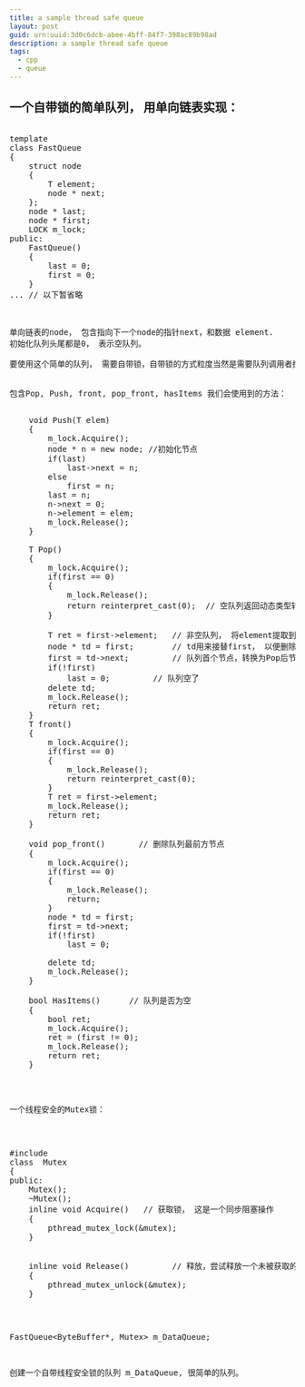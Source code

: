 ```yaml
---
title: a sample thread safe queue
layout: post
guid: urn:uuid:3d0c6dcb-abee-4bff-84f7-398ac89b98ad
description: a sample thread safe queue
tags:
  - cpp
  - queue
---
```


## 一个自带锁的简单队列， 用单向链表实现：
<pre></code>
template<class T, class LOCK>
class FastQueue
{
	struct node
	{
		T element;
		node * next;
	};
	node * last;
	node * first;
	LOCK m_lock;
public:
	FastQueue()
	{
		last = 0;
		first = 0;
	}
... // 以下暂省略
</code><pre>  

单向链表的node， 包含指向下一个node的指针next，和数据 element.  
初始化队列头尾都是0， 表示空队列。  

要使用这个简单的队列， 需要自带锁，自带锁的方式粒度当然是需要队列调用者控制。m_lock是自带锁的对象实例。  


包含Pop, Push, front, pop_front, hasItems 我们会使用到的方法：  
<pre></code>
	void Push(T elem)
	{
		m_lock.Acquire();
		node * n = new node; //初始化节点
		if(last)
			last->next = n;
		else
			first = n;  
		last = n;       
		n->next = 0;
		n->element = elem;
		m_lock.Release();
	}

	T Pop()
	{
		m_lock.Acquire();
		if(first == 0)
		{
			m_lock.Release();
			return reinterpret_cast<T>(0);  // 空队列返回动态类型转换后的类型T
		}
        
		T ret = first->element;   // 非空队列， 将element提取到变量ret，
		node * td = first;        // td用来接替first， 以便删除回收Pop后的节点
		first = td->next;         // 队列首个节点，转换为Pop后节点的next指向节点
		if(!first)
			last = 0;         // 队列空了
		delete td;
		m_lock.Release();
		return ret;
	}
	T front()   
	{
		m_lock.Acquire();
		if(first == 0)
		{
			m_lock.Release();
			return reinterpret_cast<T>(0);
		}
		T ret = first->element;
		m_lock.Release();
		return ret;
	}

	void pop_front()       // 删除队列最前方节点
	{
		m_lock.Acquire();
		if(first == 0)
		{
			m_lock.Release();
			return;
		}
		node * td = first;
		first = td->next;
		if(!first)
			last = 0;

		delete td;
		m_lock.Release();
	}

	bool HasItems()      // 队列是否为空
	{
		bool ret;
		m_lock.Acquire();
		ret = (first != 0);
		m_lock.Release();
		return ret;
	}
</code></pre>  

一个线程安全的Mutex锁：  
<pre></code>
#include <pthread.h>
class  Mutex
{
public:
	Mutex();
	~Mutex();
    inline void Acquire()   // 获取锁， 这是一个同步阻塞操作
	{
		pthread_mutex_lock(&mutex);
	}


    inline void Release()         // 释放，尝试释放一个未被获取的mutex, 不会导致错误
	{
		pthread_mutex_unlock(&mutex);
	}
</code></pre>

  FastQueue<ByteBuffer*, Mutex> m_DataQueue;  

创建一个自带线程安全锁的队列 m_DataQueue, 很简单的队列。

